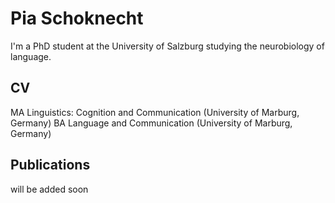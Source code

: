 # Pia Schoknecht 

I'm a PhD student at the University of Salzburg studying the neurobiology of language.

## CV
MA Linguistics: Cognition and Communication (University of Marburg, Germany)
BA Language and Communication (University of Marburg, Germany)

## Publications
will be added soon
